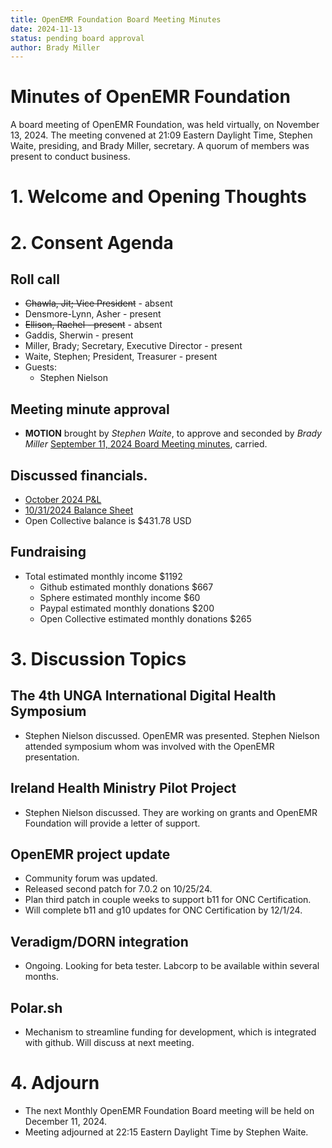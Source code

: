 ```yaml
---
title: OpenEMR Foundation Board Meeting Minutes
date: 2024-11-13
status: pending board approval
author: Brady Miller
---
```


# Minutes of OpenEMR Foundation

A board meeting of OpenEMR Foundation, was held virtually, on November 13, 2024. The meeting convened at 21:09 Eastern Daylight Time, Stephen Waite, presiding, and Brady Miller, secretary. A quorum of members was present to conduct business.

# 1. Welcome and Opening Thoughts

# 2. Consent Agenda
## Roll call
  - ~~Chawla, Jit; Vice President~~ - absent
  - Densmore-Lynn, Asher - present
  - ~~Ellison, Rachel - present~~ - absent
  - Gaddis, Sherwin - present
  - Miller, Brady; Secretary, Executive Director - present
  - Waite, Stephen; President, Treasurer - present
  - Guests:
    - Stephen Nielson

## Meeting minute approval
  - **MOTION** brought by _Stephen Waite_, to approve and seconded by _Brady Miller_ [September 11, 2024 Board Meeting minutes](https://github.com/openemr/foundation-minutes/blob/master/2024-09-11-Board.md), carried.

## Discussed financials.
  - [October 2024 P&L](https://community.open-emr.org/uploads/short-url/m23UAA8A5Za282MSBv2yQ2wEjOd.pdf)
  - [10/31/2024 Balance Sheet](https://community.open-emr.org/uploads/short-url/cwOUH0snzSx8OG1uSL0kkagQ3gL.pdf)
  - Open Collective balance is $431.78 USD

## Fundraising
  - Total estimated monthly income $1192
    - Github estimated monthly donations $667
    - Sphere estimated monthly income $60
    - Paypal estimated monthly donations $200
    - Open Collective estimated monthly donations $265

# 3. Discussion Topics

## The 4th UNGA International Digital Health Symposium
  - Stephen Nielson discussed. OpenEMR was presented. Stephen Nielson attended symposium whom was involved with the OpenEMR presentation.

## Ireland Health Ministry Pilot Project
  - Stephen Nielson discussed. They are working on grants and OpenEMR Foundation will provide a letter of support.

## OpenEMR project update
  - Community forum was updated.
  - Released second patch for 7.0.2 on 10/25/24.
  - Plan third patch in couple weeks to support b11 for ONC Certification.
  - Will complete b11 and g10 updates for ONC Certification by 12/1/24.

## Veradigm/DORN integration
  - Ongoing. Looking for beta tester. Labcorp to be available within several months.

## Polar.sh
  - Mechanism to streamline funding for development, which is integrated with github. Will discuss at next meeting.

# 4. Adjourn
  - The next Monthly OpenEMR Foundation Board meeting will be held on December 11, 2024.
  - Meeting adjourned at 22:15 Eastern Daylight Time by Stephen Waite.
